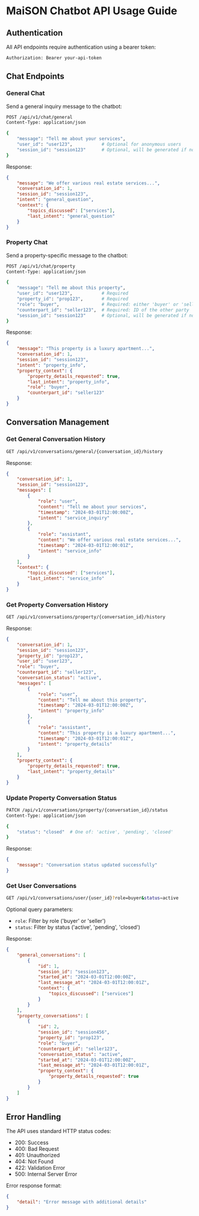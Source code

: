 # MaiSON Chatbot API Usage Guide

## Authentication

All API endpoints require authentication using a bearer token:
```bash
Authorization: Bearer your-api-token
```

## Chat Endpoints

### General Chat

Send a general inquiry message to the chatbot:

```bash
POST /api/v1/chat/general
Content-Type: application/json

{
    "message": "Tell me about your services",
    "user_id": "user123",           # Optional for anonymous users
    "session_id": "session123"      # Optional, will be generated if not provided
}
```

Response:
```json
{
    "message": "We offer various real estate services...",
    "conversation_id": 1,
    "session_id": "session123",
    "intent": "general_question",
    "context": {
        "topics_discussed": ["services"],
        "last_intent": "general_question"
    }
}
```

### Property Chat

Send a property-specific message to the chatbot:

```bash
POST /api/v1/chat/property
Content-Type: application/json

{
    "message": "Tell me about this property",
    "user_id": "user123",           # Required
    "property_id": "prop123",       # Required
    "role": "buyer",                # Required: either 'buyer' or 'seller'
    "counterpart_id": "seller123",  # Required: ID of the other party
    "session_id": "session123"      # Optional, will be generated if not provided
}
```

Response:
```json
{
    "message": "This property is a luxury apartment...",
    "conversation_id": 1,
    "session_id": "session123",
    "intent": "property_info",
    "property_context": {
        "property_details_requested": true,
        "last_intent": "property_info",
        "role": "buyer",
        "counterpart_id": "seller123"
    }
}
```

## Conversation Management

### Get General Conversation History

```bash
GET /api/v1/conversations/general/{conversation_id}/history
```

Response:
```json
{
    "conversation_id": 1,
    "session_id": "session123",
    "messages": [
        {
            "role": "user",
            "content": "Tell me about your services",
            "timestamp": "2024-03-01T12:00:00Z",
            "intent": "service_inquiry"
        },
        {
            "role": "assistant",
            "content": "We offer various real estate services...",
            "timestamp": "2024-03-01T12:00:01Z",
            "intent": "service_info"
        }
    ],
    "context": {
        "topics_discussed": ["services"],
        "last_intent": "service_info"
    }
}
```

### Get Property Conversation History

```bash
GET /api/v1/conversations/property/{conversation_id}/history
```

Response:
```json
{
    "conversation_id": 1,
    "session_id": "session123",
    "property_id": "prop123",
    "user_id": "user123",
    "role": "buyer",
    "counterpart_id": "seller123",
    "conversation_status": "active",
    "messages": [
        {
            "role": "user",
            "content": "Tell me about this property",
            "timestamp": "2024-03-01T12:00:00Z",
            "intent": "property_info"
        },
        {
            "role": "assistant",
            "content": "This property is a luxury apartment...",
            "timestamp": "2024-03-01T12:00:01Z",
            "intent": "property_details"
        }
    ],
    "property_context": {
        "property_details_requested": true,
        "last_intent": "property_details"
    }
}
```

### Update Property Conversation Status

```bash
PATCH /api/v1/conversations/property/{conversation_id}/status
Content-Type: application/json

{
    "status": "closed"  # One of: 'active', 'pending', 'closed'
}
```

Response:
```json
{
    "message": "Conversation status updated successfully"
}
```

### Get User Conversations

```bash
GET /api/v1/conversations/user/{user_id}?role=buyer&status=active
```

Optional query parameters:
- `role`: Filter by role ('buyer' or 'seller')
- `status`: Filter by status ('active', 'pending', 'closed')

Response:
```json
{
    "general_conversations": [
        {
            "id": 1,
            "session_id": "session123",
            "started_at": "2024-03-01T12:00:00Z",
            "last_message_at": "2024-03-01T12:00:01Z",
            "context": {
                "topics_discussed": ["services"]
            }
        }
    ],
    "property_conversations": [
        {
            "id": 2,
            "session_id": "session456",
            "property_id": "prop123",
            "role": "buyer",
            "counterpart_id": "seller123",
            "conversation_status": "active",
            "started_at": "2024-03-01T12:00:00Z",
            "last_message_at": "2024-03-01T12:00:01Z",
            "property_context": {
                "property_details_requested": true
            }
        }
    ]
}
```

## Error Handling

The API uses standard HTTP status codes:
- 200: Success
- 400: Bad Request
- 401: Unauthorized
- 404: Not Found
- 422: Validation Error
- 500: Internal Server Error

Error response format:
```json
{
    "detail": "Error message with additional details"
}
``` 